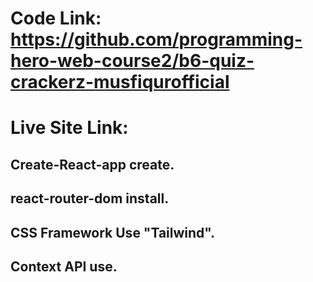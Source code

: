 # Code Link: https://github.com/programming-hero-web-course2/b6-quiz-crackerz-musfiqurofficial
# Live Site Link:

## Create-React-app create.

## react-router-dom install.

## CSS Framework Use "Tailwind".

## Context API use.

